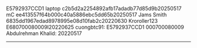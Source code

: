 E5792937CCD1
laptop c2b5d2a2254892afb17adadb77d85d9b20250517
mC ee413557f64b000c40a5886ebc5dd65b20250517
Jams Smith 6835dd1967edad8978995e08d10fab2c20220630
Kroroller123 E680700080009I20220625
cuongbtc91: E5792937CCD1 000700080009
Abdulrehman Khalid: 20220517

-----------------------------------------
